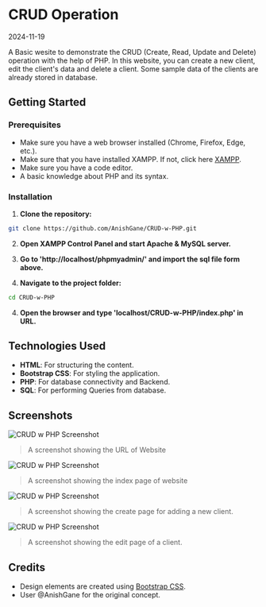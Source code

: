 CRUD Operation
=====================
2024-11-19

A Basic wesite to demonstrate the CRUD (Create, Read, Update and Delete) operation with the help of PHP. In this website, you can create a new client, edit the client's data and delete a client. Some sample data of the clients are already stored in database.

## Getting Started

### Prerequisites
 - Make sure you have a web browser installed (Chrome, Firefox, Edge, etc.).
 - Make sure that you have installed XAMPP. If not, click here [XAMPP](https://www.apachefriends.org/download.html).
 - Make sure you have a code editor.
 - A basic knowledge about PHP and its syntax.

### Installation

 1. **Clone the repository:**
   ```bash
   git clone https://github.com/AnishGane/CRUD-w-PHP.git
   ```

 2. **Open XAMPP Control Panel and start Apache & MySQL server.**
 
 3. **Go to 'http://localhost/phpmyadmin/' and import the sql file form above.** 

 4. **Navigate to the project folder:**
   ```bash
   cd CRUD-w-PHP
   ```

 4. **Open the browser and type 'localhost/CRUD-w-PHP/index.php' in URL.**

## Technologies Used
- **HTML**: For structuring the content.
- **Bootstrap CSS**: For styling the application.
- **PHP**: For database connectivity and Backend.
- **SQL**: For performing Queries from database.

## Screenshots
  ![CRUD w PHP Screenshot](https://github.com/user-attachments/assets/47228d22-07d6-4639-a33e-e10a138fda44)
  > A screenshot showing the URL of Website
  
  ![CRUD w PHP Screenshot](https://github.com/user-attachments/assets/33efd086-259c-4c40-bf10-38f596e12b73)
  > A screenshot showing the index page of website

  ![CRUD w PHP Screenshot](https://github.com/user-attachments/assets/06b4d324-f249-4c92-bd36-471b315c0478)
  > A screenshot showing the create page for adding a new client.
  
  ![CRUD w PHP Screenshot](https://github.com/user-attachments/assets/8947e1a5-6f43-41e3-9ce9-1aae3c4368d4)
  > A screenshot showing the edit page of a client.

## Credits
- Design elements are created using [Bootstrap CSS](https://getbootstrap.com/docs/5.0/getting-started/introduction/).   
- User @AnishGane for the original concept.
